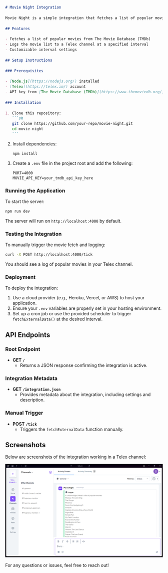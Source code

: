 ````markdown
# Movie Night Integration

Movie Night is a simple integration that fetches a list of popular movies from an external API at scheduled intervals and logs them to a Telex channel.

## Features

- Fetches a list of popular movies from The Movie Database (TMDb)
- Logs the movie list to a Telex channel at a specified interval
- Customizable interval settings

## Setup Instructions

### Prerequisites

- [Node.js](https://nodejs.org/) installed
- [Telex](https://telex.im/) account
- API key from [The Movie Database (TMDb)](https://www.themoviedb.org/)

### Installation

1. Clone this repository:
   ```sh
   git clone https://github.com/your-repo/movie-night.git
   cd movie-night
   ```
````

2. Install dependencies:
   ```sh
   npm install
   ```
3. Create a `.env` file in the project root and add the following:
   ```env
   PORT=4000
   MOVIE_API_KEY=your_tmdb_api_key_here
   ```

### Running the Application

To start the server:

```sh
npm run dev
```

The server will run on `http://localhost:4000` by default.

### Testing the Integration

To manually trigger the movie fetch and logging:

```sh
curl -X POST http://localhost:4000/tick
```

You should see a log of popular movies in your Telex channel.

### Deployment

To deploy the integration:

1. Use a cloud provider (e.g., Heroku, Vercel, or AWS) to host your application.
2. Ensure your `.env` variables are properly set in your hosting environment.
3. Set up a cron job or use the provided scheduler to trigger `fetchExternalData()` at the desired interval.

## API Endpoints

### Root Endpoint

- **GET `/`**
  - Returns a JSON response confirming the integration is active.

### Integration Metadata

- **GET `/integration.json`**
  - Provides metadata about the integration, including settings and description.

### Manual Trigger

- **POST `/tick`**
  - Triggers the `fetchExternalData` function manually.

## Screenshots

Below are screenshots of the integration working in a Telex channel:

![image](assets/telex_screenshot.PNG)

For any questions or issues, feel free to reach out!

```

```
